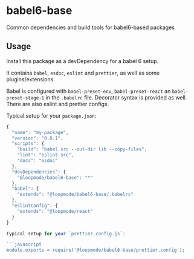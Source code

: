 # babel6-base

Common dependencies and build tools for babel6-based packages

## Usage

Install this package as a devDependency for a babel 6 setup.

It contains `babel`, `esdoc`, `eslint` and `prettier`, as well as some plugins/extensions.

Babel is configured with `babel-preset-env`, `babel-preset-react` an `babel-preset-stage-1` in the `.babelrc` file.
Decorator syntax is provided as well.
There are also eslint and prettier configs.

Typical setup for your `package.json`:

```javascript
{
  "name": "my-package",
  "version": "0.0.1",
  "scripts": {
    "build": "babel src --out-dir lib --copy-files",
    "lint": "eslint src",
    "docs": "esdoc"
  },
  "devDependencies": {
    "@loopmode/babel6-base": "*"
  },
  "babel": {
    "extends": "@loopmode/babel6-base/.babelrc"
  },
  "eslintConfig": {
    "extends": "@loopmode/react"
  }
}

Typical setup for your `prettier.config.js`:

```javascript
module.exports = require('@loopmode/babel6-base/prettier.config');
```